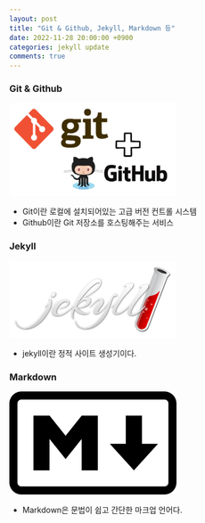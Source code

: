 ```yaml
---
layout: post
title: "Git & Github, Jekyll, Markdown 등"
date: 2022-11-28 20:00:00 +0900
categories: jekyll update
comments: true
---
```



### Git & Github
<img src="https://raw.githubusercontent.com/20223073/20223073.github.io/main/public/git.jpg" width="300"/>

- Git이란 로컬에 설치되어있는 고급 버전 컨트롤 시스템
- Github이란 Git 저장소를 호스팅해주는 서비스

### Jekyll 
<img src="https://raw.githubusercontent.com/20223073/20223073.github.io/main/public/jekyll.png" width="300"/>

- jekyll이란 정적 사이트 생성기이다. 

### Markdown
<img src="https://raw.githubusercontent.com/20223073/20223073.github.io/main/public/markdown.png" width="300"/>

- Markdown은 문법이 쉽고 간단한 마크업 언어다. 